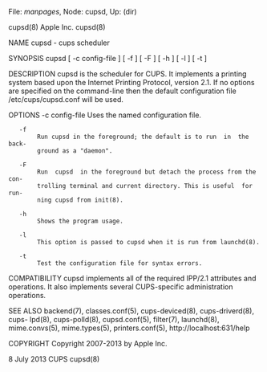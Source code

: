 File: *manpages*,  Node: cupsd,  Up: (dir)

cupsd(8)                          Apple Inc.                          cupsd(8)



NAME
       cupsd - cups scheduler

SYNOPSIS
       cupsd [ -c config-file ] [ -f ] [ -F ] [ -h ] [ -l ] [ -t ]

DESCRIPTION
       cupsd  is the scheduler for CUPS. It implements a printing system based
       upon the Internet Printing Protocol, version 2.1.  If  no  options  are
       specified  on  the  command-line  then  the  default configuration file
       /etc/cups/cupsd.conf will be used.

OPTIONS
       -c config-file
            Uses the named configuration file.

       -f
            Run cupsd in the foreground; the default is to run  in  the  back-
            ground as a "daemon".

       -F
            Run  cupsd  in the foreground but detach the process from the con-
            trolling terminal and current directory. This is useful  for  run-
            ning cupsd from init(8).

       -h
            Shows the program usage.

       -l
            This option is passed to cupsd when it is run from launchd(8).

       -t
            Test the configuration file for syntax errors.

COMPATIBILITY
       cupsd implements all of the required IPP/2.1 attributes and operations.
       It also implements several CUPS-specific administration operations.

SEE ALSO
       backend(7), classes.conf(5),  cups-deviced(8),  cups-driverd(8),  cups-
       lpd(8),    cups-polld(8),    cupsd.conf(5),    filter(7),   launchd(8),
       mime.convs(5), mime.types(5), printers.conf(5),
       http://localhost:631/help

COPYRIGHT
       Copyright 2007-2013 by Apple Inc.



8 July 2013                          CUPS                             cupsd(8)
